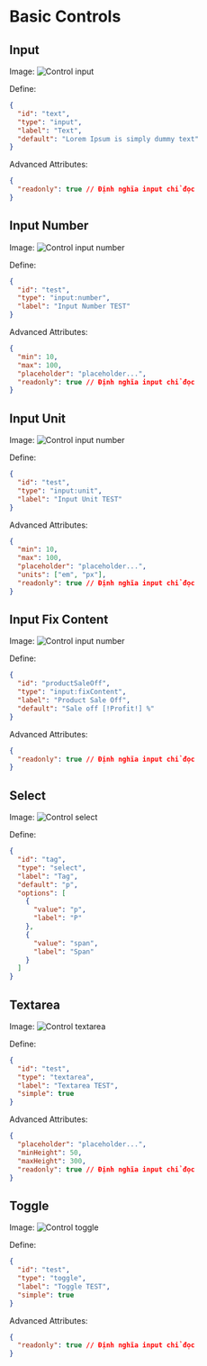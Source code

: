# Basic Controls

## Input

Image:
![Control input](~@/assets/images/controls/input.png)

Define:

```json
{
  "id": "text",
  "type": "input",
  "label": "Text",
  "default": "Lorem Ipsum is simply dummy text"
}
```

Advanced Attributes:

```json
{
  "readonly": true // Định nghĩa input chỉ đọc
}
```

## Input Number

Image:
![Control input number](~@/assets/images/controls/input-number.png)

Define:

```json
{
  "id": "test",
  "type": "input:number",
  "label": "Input Number TEST"
}
```

Advanced Attributes:

```json
{
  "min": 10,
  "max": 100,
  "placeholder": "placeholder...",
  "readonly": true // Định nghĩa input chỉ đọc
}
```

## Input Unit

Image:
![Control input number](~@/assets/images/controls/input-unit.png)

Define:

```json
{
  "id": "test",
  "type": "input:unit",
  "label": "Input Unit TEST"
}
```

Advanced Attributes:

```json
{
  "min": 10,
  "max": 100,
  "placeholder": "placeholder...",
  "units": ["em", "px"],
  "readonly": true // Định nghĩa input chỉ đọc
}
```

## Input Fix Content

Image:
![Control input number](~@/assets/images/controls/input-fix-content.png)

Define:

```json
{
  "id": "productSaleOff",
  "type": "input:fixContent",
  "label": "Product Sale Off",
  "default": "Sale off [!Profit!] %"
}
```

Advanced Attributes:

```json
{
  "readonly": true // Định nghĩa input chỉ đọc
}
```

## Select

Image:
![Control select](~@/assets/images/controls/select.png)

Define:

```json
{
  "id": "tag",
  "type": "select",
  "label": "Tag",
  "default": "p",
  "options": [
    {
      "value": "p",
      "label": "P"
    },
    {
      "value": "span",
      "label": "Span"
    }
  ]
}
```

## Textarea

Image:
![Control textarea](~@/assets/images/controls/textarea.png)

Define:

```json
{
  "id": "test",
  "type": "textarea",
  "label": "Textarea TEST",
  "simple": true
}
```

Advanced Attributes:

```json
{
  "placeholder": "placeholder...",
  "minHeight": 50,
  "maxHeight": 300,
  "readonly": true // Định nghĩa input chỉ đọc
}
```

## Toggle

Image:
![Control toggle](~@/assets/images/controls/toggle.png)

Define:

```json
{
  "id": "test",
  "type": "toggle",
  "label": "Toggle TEST",
  "simple": true
}
```

Advanced Attributes:

```json
{
  "readonly": true // Định nghĩa input chỉ đọc
}
```
